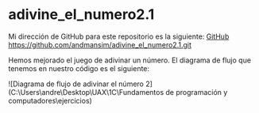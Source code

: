 # adivine_el_numero2.1

Mi dirección de GitHub para este repositorio es la siguiente: [GitHub](https://github.com/andmansim/adivine_el_numero2.1.git)
https://github.com/andmansim/adivine_el_numero2.1.git

Hemos mejorado el juego de adivinar un número.
El diagrama de flujo que tenemos en nuestro código es el siguiente:

![Diagrama de flujo de adivinar el número 2](C:\Users\andre\Desktop\UAX\1C\Fundamentos de programación y computadores\ejercicios)
